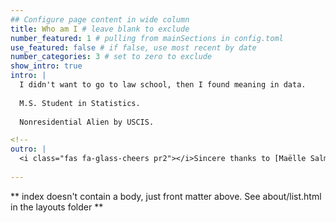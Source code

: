 ```yaml
---
## Configure page content in wide column
title: Who am I # leave blank to exclude
number_featured: 1 # pulling from mainSections in config.toml
use_featured: false # if false, use most recent by date
number_categories: 3 # set to zero to exclude
show_intro: true
intro: |
  I didn't want to go to law school, then I found meaning in data.
  
  M.S. Student in Statistics. 
  
  Nonresidential Alien by USCIS.

<!--
outro: |
  <i class="fas fa-glass-cheers pr2"></i>Sincere thanks to [Maëlle Salmon](https://masalmon.eu/) for her help naming this Hugo theme!-->
  
---
```


** index doesn't contain a body, just front matter above.
See about/list.html in the layouts folder **